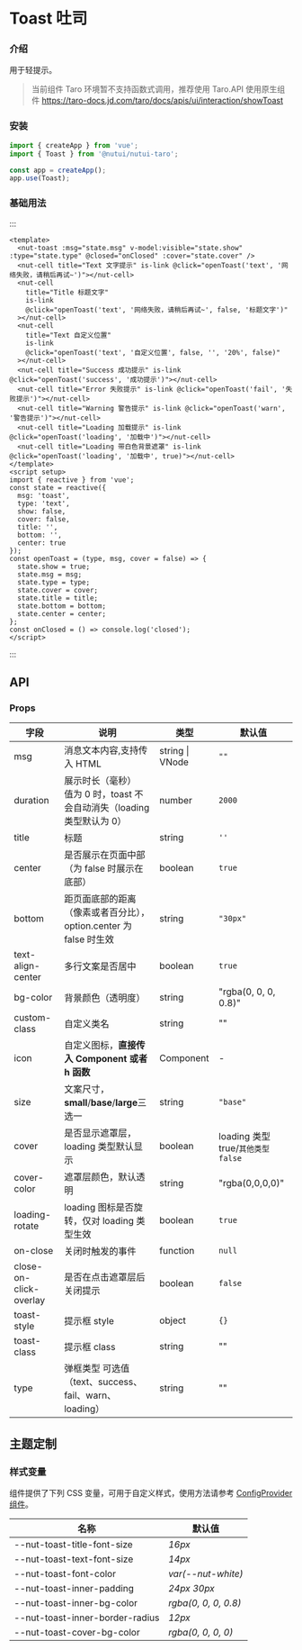 # Toast 吐司

### 介绍

用于轻提示。

> 当前组件 Taro 环境暂不支持函数式调用，推荐使用 Taro.API 使用原生组件 https://taro-docs.jd.com/taro/docs/apis/ui/interaction/showToast

### 安装

```js
import { createApp } from 'vue';
import { Toast } from '@nutui/nutui-taro';

const app = createApp();
app.use(Toast);
```

### 基础用法

:::

```vue
<template>
  <nut-toast :msg="state.msg" v-model:visible="state.show" :type="state.type" @closed="onClosed" :cover="state.cover" />
  <nut-cell title="Text 文字提示" is-link @click="openToast('text', '网络失败，请稍后再试~')"></nut-cell>
  <nut-cell
    title="Title 标题文字"
    is-link
    @click="openToast('text', '网络失败，请稍后再试~', false, '标题文字')"
  ></nut-cell>
  <nut-cell
    title="Text 自定义位置"
    is-link
    @click="openToast('text', '自定义位置', false, '', '20%', false)"
  ></nut-cell>
  <nut-cell title="Success 成功提示" is-link @click="openToast('success', '成功提示')"></nut-cell>
  <nut-cell title="Error 失败提示" is-link @click="openToast('fail', '失败提示')"></nut-cell>
  <nut-cell title="Warning 警告提示" is-link @click="openToast('warn', '警告提示')"></nut-cell>
  <nut-cell title="Loading 加载提示" is-link @click="openToast('loading', '加载中')"></nut-cell>
  <nut-cell title="Loading 带白色背景遮罩" is-link @click="openToast('loading', '加载中', true)"></nut-cell>
</template>
<script setup>
import { reactive } from 'vue';
const state = reactive({
  msg: 'toast',
  type: 'text',
  show: false,
  cover: false,
  title: '',
  bottom: '',
  center: true
});
const openToast = (type, msg, cover = false) => {
  state.show = true;
  state.msg = msg;
  state.type = type;
  state.cover = cover;
  state.title = title;
  state.bottom = bottom;
  state.center = center;
};
const onClosed = () => console.log('closed');
</script>
```

:::

## API

### Props

| 字段 | 说明 | 类型 | 默认值 |
| --- | --- | --- | --- |
| msg | 消息文本内容,支持传入 HTML | string \| VNode | `""` |
| duration | 展示时长（毫秒）<br>值为 0 时，toast 不会自动消失（loading 类型默认为 0） | number | `2000` |
| title | 标题 | string | `''` |
| center | 是否展示在页面中部（为 false 时展示在底部） | boolean | `true` |
| bottom | 距页面底部的距离（像素或者百分比），option.center 为 false 时生效 | string | `"30px" ` |
| text-align-center | 多行文案是否居中 | boolean | `true` |
| bg-color | 背景颜色（透明度） | string | "rgba(0, 0, 0, 0.8)" |
| custom-class | 自定义类名 | string | "" |
| icon | 自定义图标，**直接传入 Component 或者 h 函数** | Component | - |
| size | 文案尺寸，**small**/**base**/**large**三选一 | string | `"base"` |
| cover | 是否显示遮罩层，loading 类型默认显示 | boolean | loading 类型 true/`其他类型false` |
| cover-color | 遮罩层颜色，默认透明 | string | "rgba(0,0,0,0)" |
| loading-rotate | loading 图标是否旋转，仅对 loading 类型生效 | boolean | `true` |
| on-close | 关闭时触发的事件 | function | `null` |
| close-on-click-overlay | 是否在点击遮罩层后关闭提示 | boolean | `false` |
| toast-style | 提示框 style | object | `{}` |
| toast-class | 提示框 class | string | "" |
| type | 弹框类型 可选值（text、success、fail、warn、loading） | string | "" |

## 主题定制

### 样式变量

组件提供了下列 CSS 变量，可用于自定义样式，使用方法请参考 [ConfigProvider 组件](#/zh-CN/component/configprovider)。

| 名称 | 默认值 |
| --- | --- |
| --nut-toast-title-font-size | _16px_ |
| --nut-toast-text-font-size | _14px_ |
| --nut-toast-font-color | _var(--nut-white)_ |
| --nut-toast-inner-padding | _24px 30px_ |
| --nut-toast-inner-bg-color | _rgba(0, 0, 0, 0.8)_ |
| --nut-toast-inner-border-radius | _12px_ |
| --nut-toast-cover-bg-color | _rgba(0, 0, 0, 0)_ |
